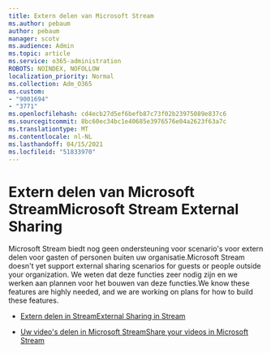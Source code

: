```yaml
---
title: Extern delen van Microsoft Stream
ms.author: pebaum
author: pebaum
manager: scotv
ms.audience: Admin
ms.topic: article
ms.service: o365-administration
ROBOTS: NOINDEX, NOFOLLOW
localization_priority: Normal
ms.collection: Adm_O365
ms.custom:
- "9001694"
- "3771"
ms.openlocfilehash: cd4ecb27d5ef6befb87c73f02b23975089e837c6
ms.sourcegitcommit: 8bc60ec34bc1e40685e3976576e04a2623f63a7c
ms.translationtype: MT
ms.contentlocale: nl-NL
ms.lasthandoff: 04/15/2021
ms.locfileid: "51833970"
---
```

# <a name="microsoft-stream-external-sharing"></a><span data-ttu-id="aa222-102">Extern delen van Microsoft Stream</span><span class="sxs-lookup"><span data-stu-id="aa222-102">Microsoft Stream External Sharing</span></span>

<span data-ttu-id="aa222-103">Microsoft Stream biedt nog geen ondersteuning voor scenario's voor extern delen voor gasten of personen buiten uw organisatie.</span><span class="sxs-lookup"><span data-stu-id="aa222-103">Microsoft Stream doesn't yet support external sharing scenarios for guests or people outside your organization.</span></span> <span data-ttu-id="aa222-104">We weten dat deze functies zeer nodig zijn en we werken aan plannen voor het bouwen van deze functies.</span><span class="sxs-lookup"><span data-stu-id="aa222-104">We know these features are highly needed, and we are working on plans for how to build these features.</span></span>

- [<span data-ttu-id="aa222-105">Extern delen in Stream</span><span class="sxs-lookup"><span data-stu-id="aa222-105">External Sharing in Stream</span></span>](https://docs.microsoft.com/stream/portal-share-video#external-sharing)

- [<span data-ttu-id="aa222-106">Uw video's delen in Microsoft Stream</span><span class="sxs-lookup"><span data-stu-id="aa222-106">Share your videos in Microsoft Stream</span></span>](https://docs.microsoft.com/stream/portal-share-video)
